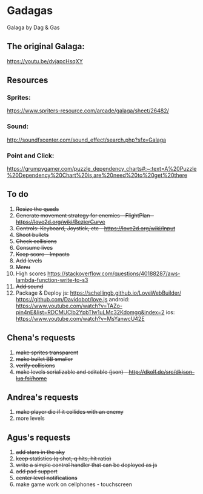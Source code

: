 # Gadagas
Galaga by Dag &amp; Gas

## The original Galaga:
https://youtu.be/dvjapcHsqXY

## Resources
### Sprites:
https://www.spriters-resource.com/arcade/galaga/sheet/26482/
### Sound:
http://soundfxcenter.com/sound_effect/search.php?sfx=Galaga
### Point and Click:
https://grumpygamer.com/puzzle_dependency_charts#:~:text=A%20Puzzle%20Dependency%20Chart%20is,are%20need%20to%20get%20there

## To do
1. ~~Resize the quads~~
2. ~~Generate movement strategy for enemies - FlightPlan - https://love2d.org/wiki/BezierCurve~~
3. ~~Controls: Keyboard, Joystick, etc - https://love2d.org/wiki/Input~~
4. ~~Shoot bullets~~
5. ~~Check collisions~~
6. ~~Consume lives~~
7. ~~Keep score - Impacts~~
8. ~~Add levels~~
9. ~~Menu~~
10. High scores https://stackoverflow.com/questions/40188287/aws-lambda-function-write-to-s3
11. ~~Add sound~~
12. Package & Deploy 
    js: https://schellingb.github.io/LoveWebBuilder/ 
        https://github.com/Davidobot/love.js
    android: https://www.youtube.com/watch?v=TAZo-pin4nE&list=RDCMUClb2YpbTlw1uLMc32Kdomgg&index=2
    ios: https://www.youtube.com/watch?v=MsYanwcU42E

## Chena's requests
1. ~~make sprites transparent~~
2. ~~make bullet BB smaller~~
3. ~~verify collisions~~ 
4. ~~make levels serializable and editable (json) - http://dkolf.de/src/dkjson-lua.fsl/home~~

## Andrea's requests
1. ~~make player die if it collides with an enemy~~
2. more levels

## Agus's requests
1. ~~add stars in the sky~~
2. ~~keep statistics (q shot, q hits, hit ratio)~~
3. ~~write a simple control handler that can be deployed as js~~
4. ~~add pad support~~
5. ~~center level notifications~~
6. make game work on cellphones - touchscreen


